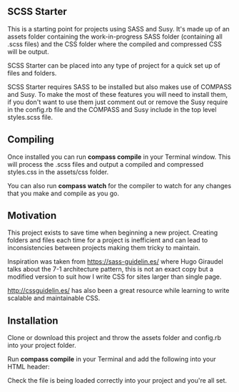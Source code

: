 ## SCSS Starter

This is a starting point for projects using SASS and Susy. It's made up of an assets folder containing the work-in-progress SASS folder (containing all .scss files) and the CSS folder where the compiled and compressed CSS will be output.   

SCSS Starter can be placed into any type of project for a quick set up of files and folders.

SCSS Starter requires SASS to be installed but also makes use of COMPASS and Susy. To make the most of these features you will need to install them, if you don't want to use them just comment out or remove the Susy require in the config.rb file and the COMPASS and Susy include in the top level styles.scss file.

## Compiling

Once installed you can run **compass compile** in your Terminal window. This will process the .scss files and output a compiled and compressed styles.css in the assets/css folder.

You can also run **compass watch** for the compiler to watch for any changes that you make and compile as you go.

## Motivation

This project exists to save time when beginning a new project. Creating folders and files each time for a project is inefficient and can lead to inconsistencies between projects making them tricky to maintain. 

Inspiration was taken from https://sass-guidelin.es/ where Hugo Giraudel talks about the 7-1 architecture pattern, this is not an exact copy but a modified version to suit how I write CSS for sites larger than single page.

http://cssguidelin.es/ has also been a great resource while learning to write scalable and maintainable CSS.

## Installation

Clone or download this project and throw the assets folder and config.rb into your project folder.

Run **compass compile** in your Terminal and add the following into your HTML header:

<link rel="stylesheet" href="assets/css/styles.css">

Check the file is being loaded correctly into your project and you're all set.
